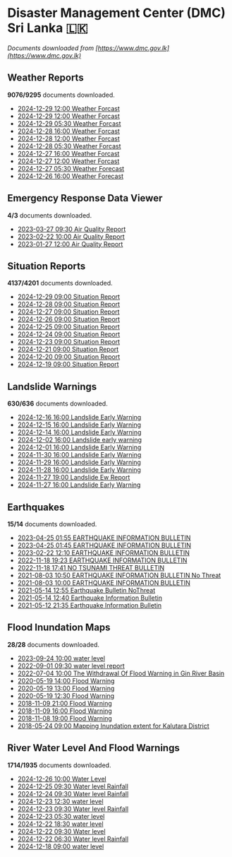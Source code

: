# Disaster Management Center (DMC) Sri Lanka :sri_lanka:

*Documents downloaded from [https://www.dmc.gov.lk](https://www.dmc.gov.lk)*

## Weather Reports

**9076/9295** documents downloaded.

* [2024-12-29 12:00 Weather Forcast](data/weather-reports/20241229.1200.weather-forcast.pdf)
* [2024-12-29 12:00 Weather Forcast](data/weather-reports/20241229.1200.weather-forcast.pdf)
* [2024-12-29 05:30 Weather Forcast](data/weather-reports/20241229.0530.weather-forcast.pdf)
* [2024-12-28 16:00 Weather Forcast](data/weather-reports/20241228.1600.weather-forcast.pdf)
* [2024-12-28 12:00 Weather Forcast](data/weather-reports/20241228.1200.weather-forcast.pdf)
* [2024-12-28 05:30 Weather Forcast](data/weather-reports/20241228.0530.weather-forcast.pdf)
* [2024-12-27 16:00 Weather Forcast](data/weather-reports/20241227.1600.weather-forcast.pdf)
* [2024-12-27 12:00 Weather Forcast](data/weather-reports/20241227.1200.weather-forcast.pdf)
* [2024-12-27 05:30 Weather Forecast](data/weather-reports/20241227.0530.weather-forecast.pdf)
* [2024-12-26 16:00 Weather Forecast](data/weather-reports/20241226.1600.weather-forecast.pdf)

## Emergency Response Data Viewer

**4/3** documents downloaded.

* [2023-03-27 09:30 Air Quality Report](data/emergency-response-data-viewer/20230327.0930.air-quality-report.pdf)
* [2023-02-22 10:00 Air Quality Report](data/emergency-response-data-viewer/20230222.1000.air-quality-report.pdf)
* [2023-01-27 12:00 Air Quality Report](data/emergency-response-data-viewer/20230127.1200.air-quality-report.pdf)

## Situation Reports

**4137/4201** documents downloaded.

* [2024-12-29 09:00 Situation Report](data/situation-reports/20241229.0900.situation-report.pdf)
* [2024-12-28 09:00 Situation Report](data/situation-reports/20241228.0900.situation-report.pdf)
* [2024-12-27 09:00 Situation Report](data/situation-reports/20241227.0900.situation-report.pdf)
* [2024-12-26 09:00 Situation Report](data/situation-reports/20241226.0900.situation-report.pdf)
* [2024-12-25 09:00 Situation Report](data/situation-reports/20241225.0900.situation-report.pdf)
* [2024-12-24 09:00 Situation Report](data/situation-reports/20241224.0900.situation-report.pdf)
* [2024-12-23 09:00 Situation Report](data/situation-reports/20241223.0900.situation-report.pdf)
* [2024-12-21 09:00 Situation Report](data/situation-reports/20241221.0900.situation-report.pdf)
* [2024-12-20 09:00 Situation Report](data/situation-reports/20241220.0900.situation-report.pdf)
* [2024-12-19 09:00 Situation Report](data/situation-reports/20241219.0900.situation-report.pdf)

## Landslide Warnings

**630/636** documents downloaded.

* [2024-12-16 16:00 Landslide Early Warning](data/landslide-warnings/20241216.1600.landslide-early-warning.pdf)
* [2024-12-15 16:00 Landslide Early Warning](data/landslide-warnings/20241215.1600.landslide-early-warning.pdf)
* [2024-12-14 16:00 Landslide Early Warning](data/landslide-warnings/20241214.1600.landslide-early-warning.pdf)
* [2024-12-02 16:00 Landslide early warning](data/landslide-warnings/20241202.1600.landslide-early-warning.pdf)
* [2024-12-01 16:00 Landslide Early Warning](data/landslide-warnings/20241201.1600.landslide-early-warning.pdf)
* [2024-11-30 16:00 Landslide Early Warning](data/landslide-warnings/20241130.1600.landslide-early-warning.pdf)
* [2024-11-29 16:00 Landslide Early Warning](data/landslide-warnings/20241129.1600.landslide-early-warning.pdf)
* [2024-11-28 16:00 Landslide Early Warning](data/landslide-warnings/20241128.1600.landslide-early-warning.pdf)
* [2024-11-27 19:00 Landslide Ew Report](data/landslide-warnings/20241127.1900.landslide-ew-report.pdf)
* [2024-11-27 16:00 Landslide Early Warning](data/landslide-warnings/20241127.1600.landslide-early-warning.pdf)

## Earthquakes

**15/14** documents downloaded.

* [2023-04-25 01:55 EARTHQUAKE INFORMATION BULLETIN](data/earthquakes/20230425.0155.earthquake-information-bulletin.pdf)
* [2023-04-25 01:45 EARTHQUAKE INFORMATION BULLETIN](data/earthquakes/20230425.0145.earthquake-information-bulletin.pdf)
* [2023-02-22 12:10 EARTHQUAKE INFORMATION BULLETIN](data/earthquakes/20230222.1210.earthquake-information-bulletin.pdf)
* [2022-11-18 19:23 EARTHQUAKE INFORMATION BULLETIN](data/earthquakes/20221118.1923.earthquake-information-bulletin.pdf)
* [2022-11-18 17:41 NO TSUNAMI THREAT BULLETIN](data/earthquakes/20221118.1741.no-tsunami-threat-bulletin.pdf)
* [2021-08-03 10:50 EARTHQUAKE INFORMATION BULLETIN No Threat](data/earthquakes/20210803.1050.earthquake-information-bulletin-no-threat.pdf)
* [2021-08-03 10:00 EARTHQUAKE INFORMATION BULLETIN](data/earthquakes/20210803.1000.earthquake-information-bulletin.pdf)
* [2021-05-14 12:55 Earthquake Bulletin NoThreat](data/earthquakes/20210514.1255.earthquake-bulletin-nothreat.pdf)
* [2021-05-14 12:40 Earthquake Information Bulletin](data/earthquakes/20210514.1240.earthquake-information-bulletin.pdf)
* [2021-05-12 21:35 Earthquake Information Bulletin](data/earthquakes/20210512.2135.earthquake-information-bulletin.pdf)

## Flood Inundation Maps

**28/28** documents downloaded.

* [2023-09-24 10:00 water level](data/flood-inundation-maps/20230924.1000.water-level.pdf)
* [2022-09-01 09:30 water level report](data/flood-inundation-maps/20220901.0930.water-level-report.pdf)
* [2022-07-04 10:00 The Withdrawal Of Flood Warning in Gin River Basin](data/flood-inundation-maps/20220704.1000.the-withdrawal-of-flood-warning-in-gin-river-basin.pdf)
* [2020-05-19 14:00 Flood Warning](data/flood-inundation-maps/20200519.1400.flood-warning.pdf)
* [2020-05-19 13:00 Flood Warning](data/flood-inundation-maps/20200519.1300.flood-warning.pdf)
* [2020-05-19 12:30 Flood Warning](data/flood-inundation-maps/20200519.1230.flood-warning.pdf)
* [2018-11-09 21:00 Flood Warning](data/flood-inundation-maps/20181109.2100.flood-warning.PDF)
* [2018-11-09 16:00 Flood Warning](data/flood-inundation-maps/20181109.1600.flood-warning.PDF)
* [2018-11-08 19:00 Flood Warning](data/flood-inundation-maps/20181108.1900.flood-warning.PDF)
* [2018-05-24 09:00 Mapping Inundation extent for Kalutara District](data/flood-inundation-maps/20180524.0900.mapping-inundation-extent-for-kalutara-district.pdf)

## River Water Level And Flood Warnings

**1714/1935** documents downloaded.

* [2024-12-26 10:00 Water Level](data/river-water-level-and-flood-warnings/20241226.1000.water-level.jpg)
* [2024-12-25 09:30 Water level  Rainfall](data/river-water-level-and-flood-warnings/20241225.0930.water-level-rainfall.jpg)
* [2024-12-24 09:30 Water level  Rainfall](data/river-water-level-and-flood-warnings/20241224.0930.water-level-rainfall.jpg)
* [2024-12-23 12:30 water level](data/river-water-level-and-flood-warnings/20241223.1230.water-level.jpg)
* [2024-12-23 09:30 Water level  Rainfall](data/river-water-level-and-flood-warnings/20241223.0930.water-level-rainfall.jpg)
* [2024-12-23 05:30 water level](data/river-water-level-and-flood-warnings/20241223.0530.water-level.jpg)
* [2024-12-22 18:30 water level](data/river-water-level-and-flood-warnings/20241222.1830.water-level.jpg)
* [2024-12-22 09:30 Water level](data/river-water-level-and-flood-warnings/20241222.0930.water-level.jpg)
* [2024-12-22 06:30 Water level  Rainfall](data/river-water-level-and-flood-warnings/20241222.0630.water-level-rainfall.jpg)
* [2024-12-18 09:00 water level](data/river-water-level-and-flood-warnings/20241218.0900.water-level.pdf)
